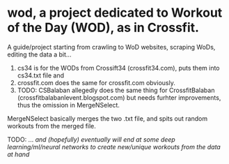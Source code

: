 # wod, a project dedicated to Workout of the Day (WOD), as in Crossfit.
A guide/project starting from crawling to WoD websites, scraping WoDs, editing the data a bit...
1. cs34 is for the WODs from Crossift34 (crossfit34.com), puts them into cs34.txt file 
and 
2. crossfit.com does the same for crossfit.com obviously.
3. TODO: CSBalaban allegedly does the same thing for CrossfitBalaban (crossfitbalabanlevent.blogspot.com) but needs furhter improvements, thus the omission in MergeNSelect.

MergeNSelect basically merges the two .txt file, and spits out random workouts from the merged file.

TODO: ... _and (hopefully) eventually will end at some deep learning/ml/neural networks to create new/unique workouts from the data at hand_
